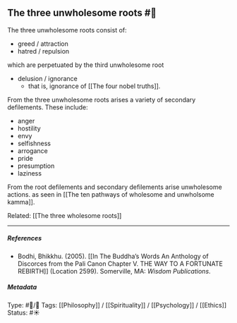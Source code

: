 ## The three unwholesome roots  #🧠 

The three unwholesome roots consist of:

- greed / attraction
- hatred / repulsion

which are perpetuated by the third unwholesome root

- delusion / ignorance
   - that is, ignorance of [[The four nobel truths]]. 

From the three unwholesome roots arises a variety of secondary defilements. These include:

- anger
- hostility
- envy
- selfishness
- arrogance
- pride
- presumption
- laziness

From the root defilements and secondary defilements arise unwholesome actions. as seen in [[The ten pathways of wholesome and unwholsome kamma]].

Related: [[The three wholesome roots]]

___

##### References

- Bodhi, Bhikkhu. (2005). [[In The Buddha’s Words An Anthology of Discorces from the Pali Canon Chapter V. THE WAY TO A FORTUNATE REBIRTH]] (Location 2599). Somerville, MA: _Wisdom Publications_.

##### Metadata
Type: #🔵/🔵 
Tags: [[Philosophy]] / [[Spirituality]] / [[Psychology]] / [[Ethics]] 
Status: #☀️ 